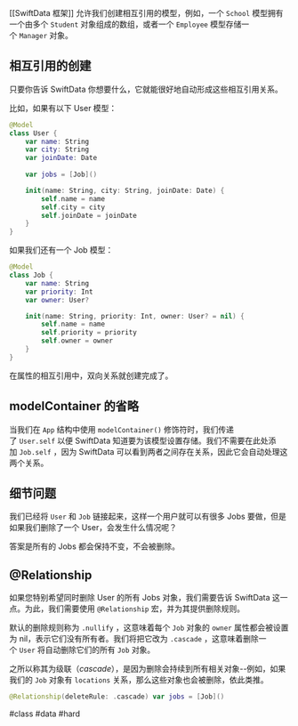 [[SwiftData 框架]] 允许我们创建相互引用的模型，例如，一个 `School` 模型拥有一个由多个 `Student` 对象组成的数组，或者一个 `Employee` 模型存储一个 `Manager` 对象。

## 相互引用的创建

只要你告诉 SwiftData 你想要什么，它就能很好地自动形成这些相互引用关系。

比如，如果有以下 User 模型：

```swift
@Model
class User {
    var name: String
    var city: String
    var joinDate: Date
    
    var jobs = [Job]()

    init(name: String, city: String, joinDate: Date) {
        self.name = name
        self.city = city
        self.joinDate = joinDate
    }
}
```

如果我们还有一个 Job 模型：

```swift
@Model
class Job {
    var name: String
    var priority: Int
    var owner: User?

    init(name: String, priority: Int, owner: User? = nil) {
        self.name = name
        self.priority = priority
        self.owner = owner
    }
}
```

在属性的相互引用中，双向关系就创建完成了。

## modelContainer 的省略

当我们在 `App` 结构中使用 `modelContainer()` 修饰符时，我们传递了 `User.self` 以便 SwiftData 知道要为该模型设置存储。我们不需要在此处添加 `Job.self` ，因为 SwiftData 可以看到两者之间存在关系，因此它会自动处理这两个关系。

## 细节问题

我们已经将 `User` 和 `Job` 链接起来，这样一个用户就可以有很多 Jobs 要做，但是如果我们删除了一个 User，会发生什么情况呢？

答案是所有的 Jobs 都会保持不变，不会被删除。

## @Relationship

如果您特别希望同时删除 User 的所有 Jobs 对象，我们需要告诉 SwiftData 这一点。为此，我们需要使用 `@Relationship` 宏，并为其提供删除规则。

默认的删除规则称为 `.nullify` ，这意味着每个 `Job` 对象的 `owner` 属性都会被设置为 nil，表示它们没有所有者。我们将把它改为 `.cascade` ，这意味着删除一个 `User` 将自动删除它们的所有 `Job` 对象。

之所以称其为级联（_cascade_），是因为删除会持续到所有相关对象--例如，如果我们的 `Job` 对象有 `locations` 关系，那么这些对象也会被删除，依此类推。

```swift
@Relationship(deleteRule: .cascade) var jobs = [Job]()
```

#class #data #hard 